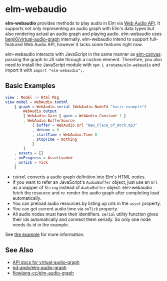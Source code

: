 # elm-webaudio

**elm-webaudio** provides methods to play audio in Elm via [Web Audio API](https://developer.mozilla.org/docs/Web/API/Web_Audio_API).
It supports not only representing an audio graph with Elm's data types but also rendering actual an audio graph and playing audio. 
elm-webaudio uses [benji6/virtual-audio-graph](https://github.com/benji6/virtual-audio-graph/) internally. elm-webaudio intend to support full-featured Web Audio API, 
however it lacks some features right now.

elm-webaudio interacts with JavaScript in the same manner as [elm-canvas](https://github.com/joakin/elm-canvas): passing the graph to JS side through a custom element. 
Therefore, you also need to install the JavaScript module with `npm i aratama/elm-webaudio` and import it with `import "elm-webaudio";`.


## Basic Examples 


```elm  
view : Model -> Html Msg
view model = WebAudio.toHtml
    { graph = WebAudio.serial (WebAudio.NodeId "basic-example")
        WebAudio.output
        [ WebAudio.Gain { gain = WebAudio.Constant 1 }
        , WebAudio.BufferSource
            { buffer = WebAudio.Url "New_Place_of_Work.mp3"
            , detune = 0
            , startTime = WebAudio.Time 0
            , stopTime = Nothing
            }
        ]
    , assets = []
    , onProgress = AssetLoaded
    , onTick = Tick
    }
```

* `toHtml` converts a audio graph definition into Elm's HTML nodes. 
* If you want to refer an JavaScript's `AudioBuffer` object, just use an `Url` as a wapper of `String` instead of `AudioBuffer` object. 
elm-webaudio fetch the resource and re-render the audio graph after completing load automatically. 
* You can preload audio resources by listing up urls in the `asset` property.
* You can get current audio time via `onTick` property. 
* All audio nodes must have their identifiers. `serial` utility function gives their ids automatically and connect them serially. So only one node needs its id in the example. 

See [the example](example) for more information.


## See Also

- [API docs for virtual-audio-graph](https://github.com/benji6/virtual-audio-graph/blob/master/docs/standard-nodes.md)
- [pd-andy/elm-audio-graph](https://package.elm-lang.org/packages/pd-andy/elm-audio-graph/latest/)
- [flowlang-cc/elm-audio-graph](https://package.elm-lang.org/packages/flowlang-cc/elm-audio-graph/latest/)


